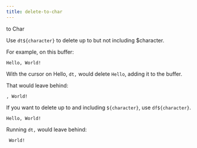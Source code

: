 ```yaml
---
title: delete-to-char
---
```


to Char

Use `dt${character}` to delete up to but not including \$character.

For example, on this buffer:

    Hello, World!

With the cursor on Hello, `dt,` would delete `Hello`, adding it to the
buffer.

That would leave behind:

    , World!

If you want to delete up to and including `${character}`, use
`df${character}`.

    Hello, World!

Running `dt,` would leave behind:

     World!
